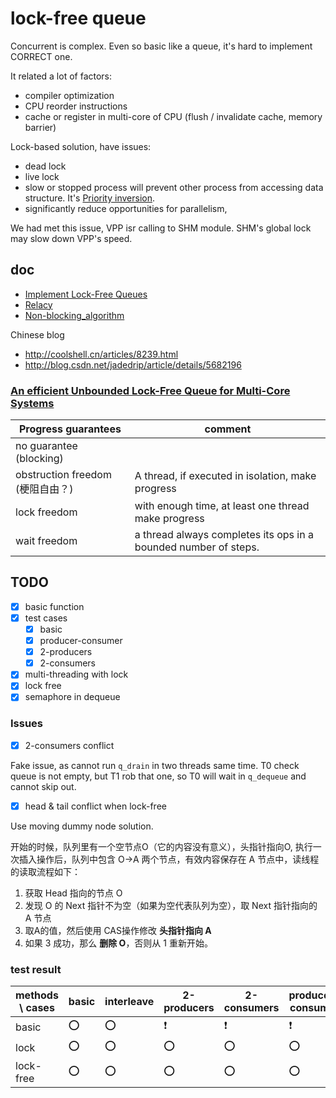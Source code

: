 # lock-free queue

Concurrent is complex. Even so basic like a queue, it's hard to implement CORRECT one.

It related a lot of factors:

- compiler optimization
- CPU reorder instructions
- cache or register in multi-core of CPU (flush / invalidate cache, memory barrier)

Lock-based solution, have issues:

- dead lock
- live lock
- slow or stopped process will prevent other process from accessing data structure. It's [Priority inversion](https://en.wikipedia.org/wiki/Priority_inversion).
- significantly reduce opportunities for parallelism,

We had met this issue, VPP isr calling to SHM module. SHM's global lock may slow down VPP's speed.

## doc

- [Implement Lock-Free Queues](http://citeseerx.ist.psu.edu/viewdoc/download?doi=10.1.1.53.8674&rep=rep1&type=pdf)
- [Relacy](http://www.1024cores.net/home/relacy-race-detector)
- [Non-blocking_algorithm](https://en.wikipedia.org/wiki/Non-blocking_algorithm)

Chinese blog

- http://coolshell.cn/articles/8239.html
- http://blog.csdn.net/jadedrip/article/details/5682196

### [An efficient Unbounded Lock-Free Queue for Multi-Core Systems](http://calvados.di.unipi.it/storage/talks/2012_SPSC_Europar.pdf)

| Progress guarantees              | comment                                                         |
|----------------------------------|-----------------------------------------------------------------|
| no guarantee (blocking)          |                                                                 |
| obstruction freedom (梗阻自由？) | A thread, if executed in isolation, make progress               |
| lock freedom                     | with enough time, at least one thread make progress             |
| wait freedom                     | a thread always completes its ops in a bounded number of steps. |

## TODO

- [x] basic function
- [x] test cases
    - [x] basic
    - [x] producer-consumer
    - [x] 2-producers
    - [x] 2-consumers
- [x] multi-threading with lock
- [x] lock free
- [x] semaphore in dequeue

### Issues

- [x] 2-consumers conflict

Fake issue, as cannot run `q_drain` in two threads same time.
T0 check queue is not empty, but T1 rob that one, so T0 will wait in `q_dequeue` and cannot skip out.

- [x] head & tail conflict when lock-free

Use moving dummy node solution.

开始的时候，队列里有一个空节点O（它的内容没有意义），头指针指向O, 执行一次插入操作后，队列中包含 O->A 两个节点，有效内容保存在 A 节点中，读线程的读取流程如下：

1. 获取 Head 指向的节点 O
1. 发现 O 的 Next 指针不为空（如果为空代表队列为空），取 Next 指针指向的 A 节点
1. 取A的值，然后使用 CAS操作修改 **头指针指向 A**
1. 如果 3 成功，那么 **删除 O**，否则从 1 重新开始。

### test result
| methods \ cases | basic | interleave | 2-producers              | 2-consumers              | producer-consumer        |
|-----------------|-------|------------|--------------------------|--------------------------|--------------------------|
| basic           | :o:   | :o:        | :heavy_exclamation_mark: | :heavy_exclamation_mark: | :heavy_exclamation_mark: |
| lock            | :o:   | :o:        | :o:                      | :o:                      | :o:                      |
| lock-free       | :o:   | :o:        | :o:                      | :o:                      | :o:                      |
